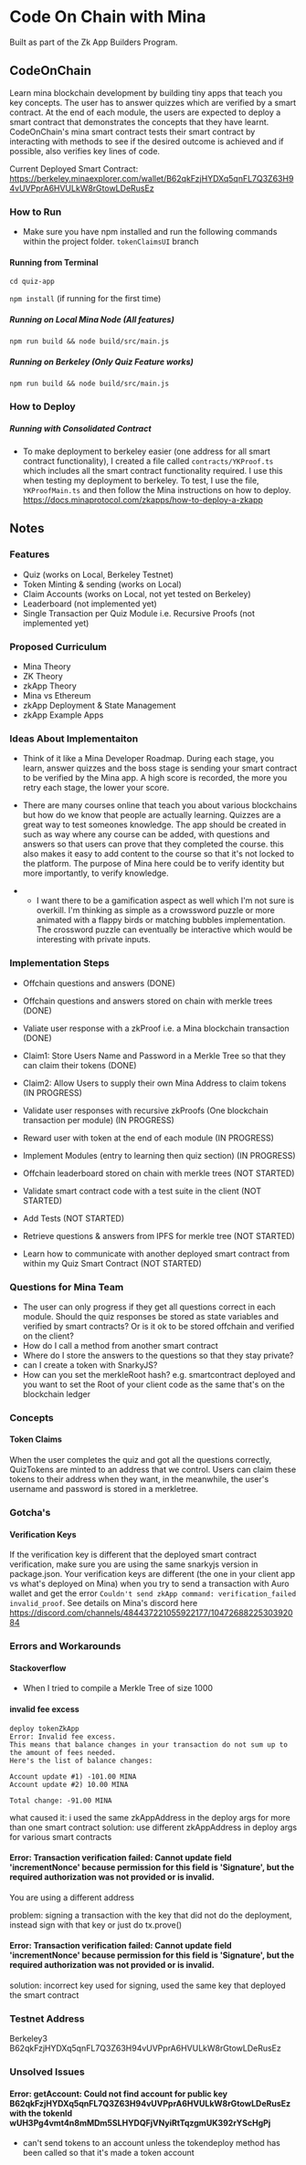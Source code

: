 # Code On Chain with Mina
Built as part of the Zk App Builders Program. 


## CodeOnChain
Learn mina blockchain development by building tiny apps that teach you key concepts. 
The user has to answer quizzes which are verified by a smart contract. 
At the end of each module, the users are expected to deploy a smart contract that demonstrates the concepts that they have learnt. 
CodeOnChain's mina smart contract tests their smart contract by interacting with methods to see if the desired outcome is achieved and if possible, also verifies key lines of code. 

Current Deployed Smart Contract: 
https://berkeley.minaexplorer.com/wallet/B62qkFzjHYDXq5qnFL7Q3Z63H94vUVPprA6HVULkW8rGtowLDeRusEz

### How to Run
- Make sure you have npm installed and run the following commands within the project folder. 
`tokenClaimsUI` branch
#### Running from Terminal
`cd quiz-app`

`npm install` (if running for the first time)

##### Running on Local Mina Node (All features)
`npm run build && node build/src/main.js`

##### Running on Berkeley (Only Quiz Feature works)
`npm run build && node build/src/main.js`

### How to Deploy

##### Running with Consolidated Contract
- To make deployment to berkeley easier (one address for all smart contract functionality), I created a file called `contracts/YKProof.ts` which includes all the smart contract functionality required. I use this when testing my deployment to berkeley. To test, I use the file, `YKProofMain.ts` and then follow the Mina instructions on how to deploy. https://docs.minaprotocol.com/zkapps/how-to-deploy-a-zkapp

## Notes

### Features
- Quiz (works on Local, Berkeley Testnet)
- Token Minting & sending (works on Local)
- Claim Accounts (works on Local, not yet tested on Berkeley)
- Leaderboard (not implemented yet)
- Single Transaction per Quiz Module i.e. Recursive Proofs (not implemented yet)

### Proposed Curriculum
- Mina Theory
- ZK Theory
- zkApp Theory
- Mina vs Ethereum 
- zkApp Deployment & State Management
- zkApp Example Apps

### Ideas About Implementaiton 
- Think of it like a Mina Developer Roadmap. During each stage, you learn, answer quizzes and the boss stage is sending your smart contract to be verified by the Mina app. A high score is recorded, the more you retry each stage, the lower your score. 

- There are many courses online that teach you about various blockchains but how do we know that people are actually learning. Quizzes are a great way to test someones knowledge. The app should be created in such as way where any course can be added, with questions and answers so that users can prove that they completed the course. this also makes it easy to add content to the course so that it's not locked to the platform. The purpose of Mina here could be to verify identity but more importantly, to verify knowledge. 
- - I want there to be a gamification aspect as well which I'm not sure is overkill. I'm thinking as simple as a crowssword puzzle or more animated with a flappy birds or matching bubbles implementation. The crossword puzzle can eventually be interactive which would be interesting with private inputs. 


### Implementation Steps
- Offchain questions and answers (DONE)
- Offchain questions and answers stored on chain with merkle trees (DONE)
- Valiate user response with a zkProof i.e. a Mina blockchain transaction (DONE)
- Claim1: Store Users Name and Password in a Merkle Tree so that they can claim their tokens (DONE)

- Claim2: Allow Users to supply their own Mina Address to claim tokens (IN PROGRESS)
- Validate user responses with recursive zkProofs (One blockchain transaction per module) (IN PROGRESS)
- Reward user with token at the end of each module (IN PROGRESS)
- Implement Modules (entry to learning then quiz section) (IN PROGRESS)

- Offchain leaderboard stored on chain with merkle trees (NOT STARTED)
- Validate smart contract code with a test suite in the client (NOT STARTED)
- Add Tests (NOT STARTED)
- Retrieve questions & answers from IPFS for merkle tree (NOT STARTED)
- Learn how to communicate with another deployed smart contract from within my Quiz Smart Contract (NOT STARTED)


### Questions for Mina Team
- The user can only progress if they get all questions correct in each module. Should the quiz responses be stored as state variables and verified by smart contracts?
Or is it ok to be stored offchain and verified on the client? 
- How do I call a method from another smart contract
- Where do I store the answers to the questions so that they stay private?
- can I create a token with SnarkyJS?
- How can you set the merkleRoot hash?  e.g. smartcontract deployed and you want to set the Root of your client code as the same that's on the blockchain ledger


### Concepts

#### Token Claims
When the user completes the quiz and got all the questions correctly, QuizTokens are minted to an address that we control.
Users can claim these tokens to their address when they want, in the meanwhile, the user's username and password is stored in a merkletree.

### Gotcha's
#### Verification Keys
If the verification key is different that the deployed smart contract verification, make sure you are using the same snarkyjs version in package.json. Your verification keys are different (the one in your client app vs what's deployed on Mina) when you try to send a transaction with Auro wallet and get the error `Couldn't send zkApp command: verification_failed invalid_proof`. See details on Mina's discord here https://discord.com/channels/484437221055922177/1047268822530392084


### Errors and Workarounds
#### Stackoverflow
- When I tried to compile a Merkle Tree of size 1000


#### invalid fee excess
```
deploy tokenZkApp
Error: Invalid fee excess.
This means that balance changes in your transaction do not sum up to the amount of fees needed.
Here's the list of balance changes:

Account update #1) -101.00 MINA
Account update #2) 10.00 MINA

Total change: -91.00 MINA
```

what caused it: i used the same zkAppAddress in the deploy args for more than one smart contract
solution: use different zkAppAddress in deploy args for various smart contracts


#### Error: Transaction verification failed: Cannot update field 'incrementNonce' because permission for this field is 'Signature', but the required authorization was not provided or is invalid.
You are using a different address 

problem: signing a transaction with the key that did not do the deployment, instead sign with that key or just do tx.prove()


#### Error: Transaction verification failed: Cannot update field 'incrementNonce' because permission for this field is 'Signature', but the required authorization was not provided or is invalid.

solution: incorrect key used for signing, used the same key that deployed the smart contract

### Testnet Address
Berkeley3 B62qkFzjHYDXq5qnFL7Q3Z63H94vUVPprA6HVULkW8rGtowLDeRusEz


### Unsolved Issues
#### Error: getAccount: Could not find account for public key B62qkFzjHYDXq5qnFL7Q3Z63H94vUVPprA6HVULkW8rGtowLDeRusEz with the tokenId wUH3Pg4vmt4n8mMDm5SLHYDQFjVNyiRtTqzgmUK392rYScHgPj
- can't send tokens to an account unless the tokendeploy method has been called so that it's made a token account